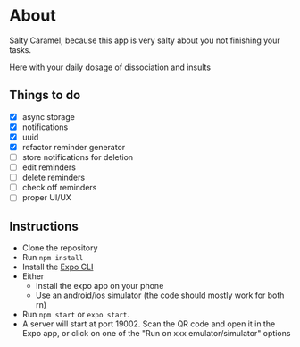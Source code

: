 
# About

Salty Caramel, because this app is very salty about you not finishing your tasks. 

Here with your daily dosage of dissociation and insults

## Things to do

- [x] async storage
- [x] notifications
- [x] uuid
- [x] refactor reminder generator
- [ ] store notifications for deletion
- [ ] edit reminders
- [ ] delete reminders
- [ ] check off reminders
- [ ] proper UI/UX

## Instructions

* Clone the repository
* Run `npm install`
* Install the [Expo CLI](https://docs.expo.io/)
* Either 
    * Install the expo app on your phone
    * Use an android/ios simulator (the code should mostly work for both rn)
* Run `npm start` or `expo start`. 
* A server will start at port 19002. Scan the QR code and open it in the Expo app, or click on one of the "Run on xxx emulator/simulator" options

